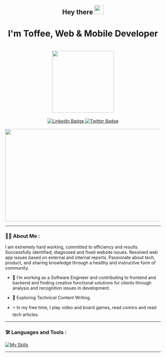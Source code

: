 <div id="header" align="center">
  <h2>
    Hey there
    <img src="https://media.giphy.com/media/hvRJCLFzcasrR4ia7z/giphy.gif" width="30px" />
  </h2> 
  <div>
    <h1>I'm Toffee, Web & Mobile Developer<h1>
    <img src="https://media.giphy.com/media/dtra4r7NXUlI5XRfOR/giphy.gif" width="200"/>
   </div>
  <div id="badges">
    <a href="https://www.linkedin.com/in/filip-sarovic-4376a61a1">
      <img src="https://img.shields.io/badge/LinkedIn-blue?style=for-the-badge&logo=linkedin&logoColor=white&style=social" alt="LinkedIn Badge"/>
    </a>
    <a href="https://twitter.com/FilipSarov86171">
     <img src="https://img.shields.io/badge/Twitter-blue?style=for-the-badge&logo=twitter&logoColor=white&style=social" alt="Twitter Badge"/>
    </a>
  </div>
</div>
    </br>
<div align="center">
  <img src="https://media.giphy.com/media/QHE5gWI0QjqF2/giphy.gif" width="550" height="300" />
</div>
    
---

### :man_technologist: About Me :  

I am extremely hard working, committed to efficiency and results. Successfully identified, diagnosed and fixed website issues. Resolved web app issues based on external and internal reports. Passionate about tech, product, and sharing knowledge through a healthy and instructive form of community.
- :telescope: I’m working as a Software Engineer and contributing to frontend and backend and finding creative functional solutions for clients through analysis and recognition issues in development.
    
- :seedling: Exploring Technical Content Writing.
    
- :zap: In my free time, I play video and board games, read comics and read tech articles.
                                  
---

### :hammer_and_wrench: Languages and Tools :

[![My Skills](https://skillicons.dev/icons?i=js,html,css,react,redux,angular,nodejs,cs,git,materialui,azure)](https://skillicons.dev)
    
---
